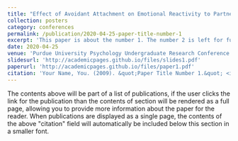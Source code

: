```yaml
---
title: "Effect of Avoidant Attachment on Emotional Reactivity to Partner's Face"
collection: posters
category: conferences
permalink: /publication/2020-04-25-paper-title-number-1
excerpt: 'This paper is about the number 1. The number 2 is left for future work.'
date: 2020-04-25
venue: 'Purdue University Psychology Undergraduate Research Conference'
slidesurl: 'http://academicpages.github.io/files/slides1.pdf'
paperurl: 'http://academicpages.github.io/files/paper1.pdf'
citation: 'Your Name, You. (2009). &quot;Paper Title Number 1.&quot; <i>Journal 1</i>. 1(1).'
---
```


The contents above will be part of a list of publications, if the user clicks the link for the publication than the contents of section will be rendered as a full page, allowing you to provide more information about the paper for the reader. When publications are displayed as a single page, the contents of the above "citation" field will automatically be included below this section in a smaller font.

